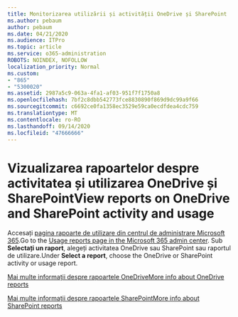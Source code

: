 ```yaml
---
title: Monitorizarea utilizării și activității OneDrive și SharePoint
ms.author: pebaum
author: pebaum
ms.date: 04/21/2020
ms.audience: ITPro
ms.topic: article
ms.service: o365-administration
ROBOTS: NOINDEX, NOFOLLOW
localization_priority: Normal
ms.custom:
- "865"
- "5300020"
ms.assetid: 2987a5c9-063a-4fa1-af03-951f7f1750a8
ms.openlocfilehash: 7bf2c8dbb542773fce8830890f869d9dc99a9f66
ms.sourcegitcommit: c6692ce0fa1358ec3529e59ca0ecdfdea4cdc759
ms.translationtype: MT
ms.contentlocale: ro-RO
ms.lasthandoff: 09/14/2020
ms.locfileid: "47666666"
---
```

# <a name="view-reports-on-onedrive-and-sharepoint-activity-and-usage"></a><span data-ttu-id="ffd8f-102">Vizualizarea rapoartelor despre activitatea și utilizarea OneDrive și SharePoint</span><span class="sxs-lookup"><span data-stu-id="ffd8f-102">View reports on OneDrive and SharePoint activity and usage</span></span>

<span data-ttu-id="ffd8f-103">Accesați [pagina rapoarte de utilizare din centrul de administrare Microsoft 365](https://admin.microsoft.com/AdminPortal/Home).</span><span class="sxs-lookup"><span data-stu-id="ffd8f-103">Go to the [Usage reports page in the Microsoft 365 admin center](https://admin.microsoft.com/AdminPortal/Home).</span></span> <span data-ttu-id="ffd8f-104">Sub **Selectați un raport**, alegeți activitatea OneDrive sau SharePoint sau raportul de utilizare.</span><span class="sxs-lookup"><span data-stu-id="ffd8f-104">Under **Select a report**, choose the OneDrive or SharePoint activity or usage report.</span></span>
  
[<span data-ttu-id="ffd8f-105">Mai multe informații despre rapoartele OneDrive</span><span class="sxs-lookup"><span data-stu-id="ffd8f-105">More info about OneDrive reports</span></span>](https://go.microsoft.com/fwlink/?linkid=875239)
  
[<span data-ttu-id="ffd8f-106">Mai multe informații despre rapoartele SharePoint</span><span class="sxs-lookup"><span data-stu-id="ffd8f-106">More info about SharePoint reports</span></span>](https://go.microsoft.com/fwlink/?linkid=875240)
  